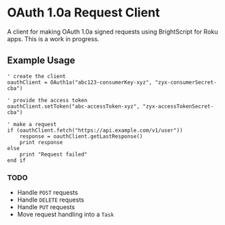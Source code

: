 # OAuth 1.0a Request Client

A client for making OAuth 1.0a signed requests using BrightScript for Roku apps. This is a work in progress.

## Example Usage
```
' create the client
oauthClient = OAuth1a("abc123-consumerKey-xyz", "zyx-consumerSecret-cba")

' provide the access token
oauthClient.setToken("abc-accessToken-xyz", "zyx-accessTokenSecret-cba")

' make a request
if (oauthClient.fetch("https://api.example.com/v1/user"))
    response = oauthClient.getLastResponse()
    print response
else
    print "Request failed"
end if
```

### TODO
* Handle `POST` requests
* Handle `DELETE` requests
* Handle `PUT` requests
* Move request handling into a `Task`
